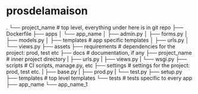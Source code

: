 # prosdelamaison

<div>
.
└── project_name # top level, everything under here is in git repo
    ├── Dockerfile
    ├── apps
    │   └── app_name
    │       ├── admin.py
    │       ├── forms.py
    │       ├── models.py
    │       ├── templates # app specific templates
    │       ├── urls.py
    │       └── views.py
    ├── assets
    ├── requirements # dependencies for the project: prod, test etc
    ├── docs # documentation, if any
    ├── project_name # inner project directory
    |   ├── urls.py
    |   ├── views.py
    |   └── wsgi.py    
    ├── scripts # CI scripts, manage.py, etc
    ├── settings # settings for the project: prod, test etc.
    |   ├── base.py
    |   ├── prod.py
    |   └── test.py
    ├── setup.py
    ├── templates # top level templates
    └── tests # tests specific to every app
        ├── app_name
        └── app_name_1

</div>
